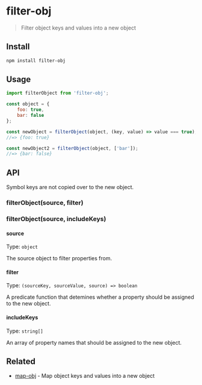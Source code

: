 # filter-obj

> Filter object keys and values into a new object

## Install

```sh
npm install filter-obj
```

## Usage

```js
import filterObject from 'filter-obj';

const object = {
	foo: true,
	bar: false
};

const newObject = filterObject(object, (key, value) => value === true);
//=> {foo: true}

const newObject2 = filterObject(object, ['bar']);
//=> {bar: false}
```

## API

Symbol keys are not copied over to the new object.

### filterObject(source, filter)
### filterObject(source, includeKeys)

#### source

Type: `object`

The source object to filter properties from.

#### filter

Type: `(sourceKey, sourceValue, source) => boolean`

A predicate function that detemines whether a property should be assigned to the new object.

#### includeKeys

Type: `string[]`

An array of property names that should be assigned to the new object.

## Related

- [map-obj](https://github.com/sindresorhus/map-obj) - Map object keys and values into a new object

